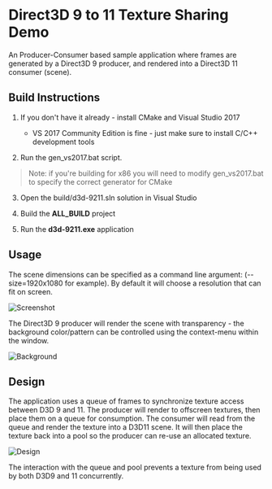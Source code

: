 # Direct3D 9 to 11 Texture Sharing Demo

An Producer-Consumer based sample application where frames are generated by a Direct3D 9 producer, and rendered into a Direct3D 11 consumer (scene).

## Build Instructions

1. If you don't have it already - install CMake and Visual Studio 2017
    * VS 2017 Community Edition is fine - just make sure to install C/C++ development tools
    
2. Run the gen_vs2017.bat script.

> Note: if you're building for x86 you will need to modify gen_vs2017.bat to specify the correct generator for CMake

3. Open the build/d3d-9211.sln solution in Visual Studio

4. Build the **ALL_BUILD** project

5. Run the **d3d-9211.exe** application

## Usage

The scene dimensions can be specified as a command line argument: (--size=1920x1080 for example).  By default it will choose a resolution that can fit on screen.

![Screenshot][demo1]

The Direct3D 9 producer will render the scene with transparency - the background color/pattern can be controlled using the context-menu within the window.

![Background][demo2]

## Design
The application uses a queue of frames to synchronize texture access between D3D 9 and 11.  The producer will render to offscreen textures, then place them on a queue for consumption.  The consumer will read from the queue and render the texture into a D3D11 scene.  It will then place the texture back into a pool so the producer can re-use an allocated texture.

![Design][drawing]

The interaction with the queue and pool prevents a texture from being used by both D3D9 and 11 concurrently.

[demo1]: https://user-images.githubusercontent.com/2717038/44046935-986c79ce-9ef2-11e8-9639-8ac3d9d1278a.png "Direct3D 9 to 11"
[demo2]: https://user-images.githubusercontent.com/2717038/44047170-3fef8e84-9ef3-11e8-9414-47135b649064.png "Transparency Pattern"
[drawing]: https://user-images.githubusercontent.com/2717038/44048747-e4cddde4-9ef7-11e8-9045-4d214b38b451.png "Synchronization"


